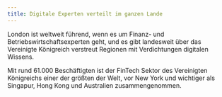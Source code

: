 ```yaml
---
title: Digitale Experten verteilt im ganzen Lande
---
```


London ist weltweit führend, wenn es um Finanz- und Betriebswirtschaftsexperten geht, und es gibt landesweit über das Vereinigte Königreich verstreut Regionen mit Verdichtungen digitalen Wissens.
  
Mit rund 61.000 Beschäftigten ist der FinTech Sektor des Vereinigten Königreichs einer der größten der Welt, vor New York und wichtiger als Singapur, Hong Kong und Australien zusammengenommen.
